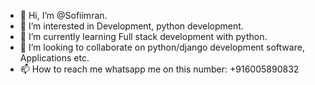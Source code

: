 - 👋 Hi, I’m @Sofiimran.
- 👀 I’m interested in Development, python development.
- 🌱 I’m currently learning Full stack development with python.
- 💞️ I’m looking to collaborate on python/django development software, Applications etc.
- 📫 How to reach me whatsapp me on this number: +916005890832

<!---
Sofiimran/Sofiimran is a ✨ special ✨ repository because its `README.md` (this file) appears on your GitHub profile.
You can click the Preview link to take a look at your changes.
--->
